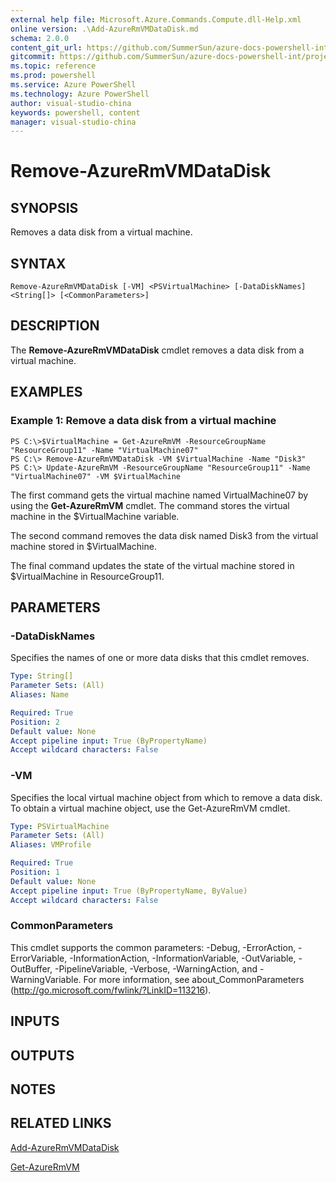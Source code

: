 ```yaml
---
external help file: Microsoft.Azure.Commands.Compute.dll-Help.xml
online version: .\Add-AzureRmVMDataDisk.md
schema: 2.0.0
content_git_url: https://github.com/SummerSun/azure-docs-powershell-int/projects/azure-docs-powershell-int/azureps-cmdlets-docs/ResourceManager/AzureRM.Compute/v2.0/CmdletMDs/Remove-AzureRmVMDataDisk.md
gitcommit: https://github.com/SummerSun/azure-docs-powershell-int/projects/azure-docs-powershell-int/azureps-cmdlets-docs/ResourceManager/AzureRM.Compute/v2.0/CmdletMDs/Remove-AzureRmVMDataDisk.md
ms.topic: reference
ms.prod: powershell
ms.service: Azure PowerShell
ms.technology: Azure PowerShell
author: visual-studio-china
keywords: powershell, content
manager: visual-studio-china
---
```


# Remove-AzureRmVMDataDisk

## SYNOPSIS
Removes a data disk from a virtual machine.

## SYNTAX

```
Remove-AzureRmVMDataDisk [-VM] <PSVirtualMachine> [-DataDiskNames] <String[]> [<CommonParameters>]
```

## DESCRIPTION
The **Remove-AzureRmVMDataDisk** cmdlet removes a data disk from a virtual machine.

## EXAMPLES

### Example 1: Remove a data disk from a virtual machine
```
PS C:\>$VirtualMachine = Get-AzureRmVM -ResourceGroupName "ResourceGroup11" -Name "VirtualMachine07" 
PS C:\> Remove-AzureRmVMDataDisk -VM $VirtualMachine -Name "Disk3"
PS C:\> Update-AzureRmVM -ResourceGroupName "ResourceGroup11" -Name "VirtualMachine07" -VM $VirtualMachine
```

The first command gets the virtual machine named VirtualMachine07 by using the **Get-AzureRmVM** cmdlet.
The command stores the virtual machine in the $VirtualMachine variable.

The second command removes the data disk named Disk3 from the virtual machine stored in $VirtualMachine.

The final command updates the state of the virtual machine stored in $VirtualMachine in ResourceGroup11.

## PARAMETERS

### -DataDiskNames
Specifies the names of one or more data disks that this cmdlet removes.

```yaml
Type: String[]
Parameter Sets: (All)
Aliases: Name

Required: True
Position: 2
Default value: None
Accept pipeline input: True (ByPropertyName)
Accept wildcard characters: False
```

### -VM
Specifies the local virtual machine object from which to remove a data disk.
To obtain a virtual machine object, use the Get-AzureRmVM cmdlet.

```yaml
Type: PSVirtualMachine
Parameter Sets: (All)
Aliases: VMProfile

Required: True
Position: 1
Default value: None
Accept pipeline input: True (ByPropertyName, ByValue)
Accept wildcard characters: False
```

### CommonParameters
This cmdlet supports the common parameters: -Debug, -ErrorAction, -ErrorVariable, -InformationAction, -InformationVariable, -OutVariable, -OutBuffer, -PipelineVariable, -Verbose, -WarningAction, and -WarningVariable. For more information, see about_CommonParameters (http://go.microsoft.com/fwlink/?LinkID=113216).

## INPUTS

## OUTPUTS

## NOTES

## RELATED LINKS

[Add-AzureRmVMDataDisk](.\Add-AzureRmVMDataDisk.md)

[Get-AzureRmVM](.\Get-AzureRmVM.md)

